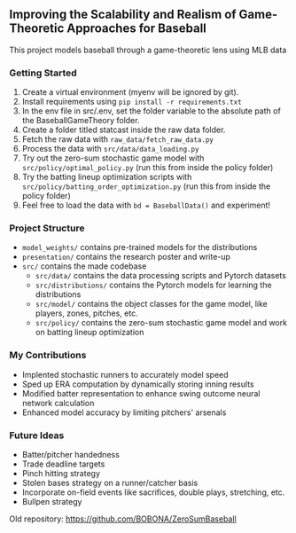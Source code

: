 ## Improving the Scalability and Realism of Game-Theoretic Approaches for Baseball
This project models baseball through a game-theoretic lens using MLB data


### Getting Started
1. Create a virtual environment (myenv will be ignored by git).
2. Install requirements using `pip install -r requirements.txt`
3. In the env file in src/.env, set the folder variable to the absolute path of the BaseballGameTheory folder.
4. Create a folder titled statcast inside the raw data folder.
5. Fetch the raw data with `raw_data/fetch_raw_data.py`
6. Process the data with `src/data/data_loading.py`
7. Try out the zero-sum stochastic game model with `src/policy/optimal_policy.py` (run this from inside the policy folder)
8. Try the batting lineup optimization scripts with `src/policy/batting_order_optimization.py` (run this from inside the policy folder)
9. Feel free to load the data with `bd = BaseballData()` and experiment!

### Project Structure
- `model_weights/` contains pre-trained models for the distributions
- `presentation/` contains the research poster and write-up
- `src/` contains the made codebase
  - `src/data/` contains the data processing scripts and Pytorch datasets
  - `src/distributions/` contains the Pytorch models for learning the distributions
  - `src/model/` contains the object classes for the game model, like players, zones, pitches, etc.
  - `src/policy/` contains the zero-sum stochastic game model and work on batting lineup optimization

### My Contributions
- Implented stochastic runners to accurately model speed
- Sped up ERA computation by dynamically storing inning results
- Modified batter representation to enhance swing outcome neural network calculation
- Enhanced model accuracy by limiting pitchers' arsenals

### Future Ideas
- Batter/pitcher handedness
- Trade deadline targets
- Pinch hitting strategy
- Stolen bases strategy on a runner/catcher basis
- Incorporate on-field events like sacrifices, double plays, stretching, etc.
- Bullpen strategy




Old repository: https://github.com/BOBONA/ZeroSumBaseball
